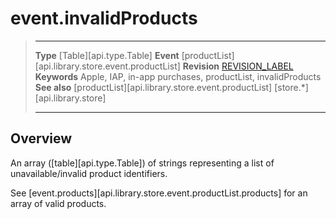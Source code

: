 # event.invalidProducts

> --------------------- ------------------------------------------------------------------------------------------
> __Type__              [Table][api.type.Table]
> __Event__             [productList][api.library.store.event.productList]
> __Revision__          [REVISION_LABEL](REVISION_URL)
> __Keywords__          Apple, IAP, in-app purchases, productList, invalidProducts
> __See also__			[productList][api.library.store.event.productList]
>						[store.*][api.library.store]
> --------------------- ------------------------------------------------------------------------------------------

## Overview

An array ([table][api.type.Table]) of strings representing a list of unavailable/invalid product identifiers.

See [event.products][api.library.store.event.productList.products] for an array of valid products.
